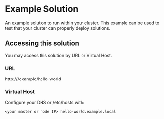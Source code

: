 # Example Solution

An example solution to run within your cluster. This example can be used to test that your cluster can properly deploy solutions.

## Accessing this solution

You may access this solution by URL or Virtual Host.

### URL

http://<your cluster>/example/hello-world

### Virtual Host

Configure your DNS or /etc/hosts with:
```
<your master or node IP> hello-world.example.local
```
